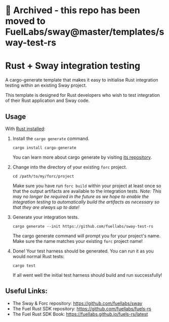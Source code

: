 # 📁 Archived - this repo has been moved to FuelLabs/sway@master/templates/sway-test-rs

# Rust + Sway integration testing

A cargo-generate template that makes it easy to initialise Rust integration
testing within an existing Sway project.

This template is designed for Rust developers who wish to test integration of
their Rust application and Sway code.

## Usage

With [Rust installed][rust-installation]:

1. Install the `cargo generate` command.
   ```
   cargo install cargo-generate
   ```
   You can learn more about cargo generate by visiting [its
   repository][cargo-generate-repo].

2. Change into the directory of your existing `forc` project.
   ```
   cd /path/to/my/forc/project
   ```
   Make sure you have run `forc build` within your project at least once so that
   the output artifacts are available to the integration tests. *Note: This may
   no longer be required in the future as we hope to enable the integration
   testing to automatically build the artifacts as necessary so that they are
   always up to date!*

3. Generate your integration tests.
   ```
   cargo generate --init https://github.com/fuellabs/sway-test-rs
   ```
   The cargo generate command will prompt you for your project's name. Make sure
   the name matches your existing `forc` project name!

4. Done! Your test harness should be generated. You can run it as you would
   normal Rust tests:
   ```
   cargo test
   ```
   If all went well the initial test harness should build and run successfully!

## Useful Links:

- The Sway & Forc repository: https://github.com/fuellabs/sway
- The Fuel Rust SDK repository: https://github.com/fuellabs/fuels-rs
- The Fuel Rust SDK Book: https://fuellabs.github.io/fuels-rs/latest

[rust-installation]: https://www.rust-lang.org/tools/install
[cargo-generate-repo]: https://github.com/cargo-generate/cargo-generate
